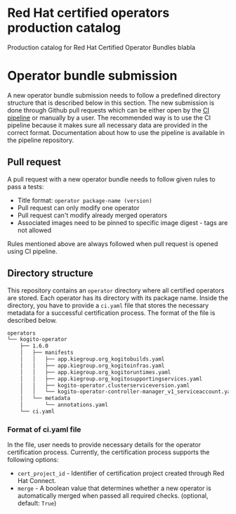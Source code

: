 # Red Hat certified operators production catalog
Production catalog for Red Hat Certified Operator Bundles
blabla
# Operator bundle submission
A new operator bundle submission needs to follow a predefined directory
structure that is described below in this section. The new submission is
done through Github pull requests which can be either open by the [CI pipeline][ci-pipeline] or
manually by a user. The recommended way is to use the CI pipeline because it makes
sure all necessary data are provided in the correct format. Documentation about how
to use the pipeline is available in the pipeline repository.

## Pull request
A pull request with a new operator bundle needs to follow given rules to pass a tests:
 * Title format: `operator package-name (version)`
 * Pull request can only modify one operator
 * Pull request can't modify already merged operators
 * Associated images need to be pinned to specific image digest - tags are not allowed

Rules mentioned above are always followed when pull request is opened using CI pipeline.

## Directory structure
This repository contains an `operator` directory where all certified operators
are stored. Each operator has its directory with its package name. Inside the directory,
you have to provide a `ci.yaml` file that stores the necessary metadata for a successful
certification process. The format of the file is described below.

```bash
operators
└── kogito-operator
    ├── 1.6.0
    │   ├── manifests
    │   │   ├── app.kiegroup.org_kogitobuilds.yaml
    │   │   ├── app.kiegroup.org_kogitoinfras.yaml
    │   │   ├── app.kiegroup.org_kogitoruntimes.yaml
    │   │   ├── app.kiegroup.org_kogitosupportingservices.yaml
    │   │   ├── kogito-operator.clusterserviceversion.yaml
    │   │   └── kogito-operator-controller-manager_v1_serviceaccount.yaml
    │   └── metadata
    │       └── annotations.yaml
    └── ci.yaml
```

### Format of ci.yaml file
In the file, user needs to provide necessary details for the operator certification process.
Currently, the certification process supports the following options:

* `cert_project_id` - Identifier of certification project created through Red Hat Connect.
* `merge` - A boolean value that determines whether a new operator is automatically
merged when passed all required checks. (optional, default: `True`)

[ci-pipeline]:   https://github.com/redhat-openshift-ecosystem/operator-pipelines
